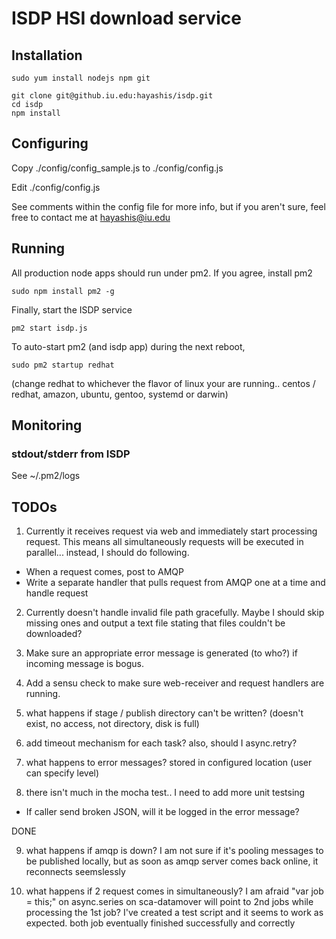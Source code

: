 # ISDP HSI download service

## Installation

```
sudo yum install nodejs npm git
```

```
git clone git@github.iu.edu:hayashis/isdp.git
cd isdp
npm install
```

## Configuring

Copy ./config/config_sample.js to ./config/config.js 

Edit ./config/config.js 

See comments within the config file for more info, but if you aren't sure, feel free to contact me at hayashis@iu.edu

## Running

All production node apps should run under pm2. If you agree, install pm2

```
sudo npm install pm2 -g
```

Finally, start the ISDP service
```
pm2 start isdp.js
```

To auto-start pm2 (and isdp app) during the next reboot,
```
sudo pm2 startup redhat
```
(change redhat to whichever the flavor of linux your are running.. centos / redhat, amazon, ubuntu, gentoo, systemd or darwin) 

## Monitoring

### stdout/stderr from ISDP

See ~/.pm2/logs 

## TODOs

1) Currently it receives request via web and immediately start processing request. This means all simultaneously requests will be executed in parallel... instead, I should do following.

* When a request comes, post to AMQP
* Write a separate handler that pulls request from AMQP one at a time and handle request

2) Currently doesn't handle invalid file path gracefully. Maybe I should skip missing ones and output a text file stating that files couldn't be downloaded?

3) Make sure an appropriate error message is generated (to who?) if incoming message is bogus.

4) Add a sensu check to make sure web-receiver and request handlers are running.

5) what happens if stage / publish directory can't be written? (doesn't exist, no access, not directory, disk is full)

6) add timeout mechanism for each task? also, should I async.retry?

7) what happens to error messages? 
stored in configured location (user can specify level)

8) there isn't much in the mocha test.. I need to add more unit testsing

* If caller send broken JSON, will it be logged in the error message?

DONE

9) what happens if amqp is down?
I am not sure if it's pooling messages to be published locally, but as soon as amqp server comes back online, it reconnects seemslessly


10) what happens if 2 request comes in simultaneously? I am afraid "var job = this;" on async.series on sca-datamover will point to 2nd jobs while processing the 1st job?
I've created a test script and it seems to work as expected. both job eventually finished successfully and correctly

